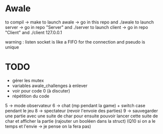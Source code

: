 # Awale

to compil -> make
to launch awale -> go in this repo and ./awale
to launch server -> go in repo "Server" and ./server
to launch client -> go in repo "Client" and ./client 127.0.0.1 

warning : listen socket is like a FIFO for the connection and pseudo is unique

# TODO
- gérer les mutex
- variables awale_challenges à enlever
- voir pour code 0 (à discuter)
- répétition du code

5 -> mode observateur
6 -> chat (mp pendant la game) + switch case pendant le jeu
8 -> spectateur (revoir l'envoie des parties) 
9 -> sauvegarder une partie avec une suite de char pour ensuite pouvoir lancer cette suite de char et afficher la partie (rajouter un booléen dans la struct)
(Q10 si on a le temps et l'envie -> je pense on la fera pas)
